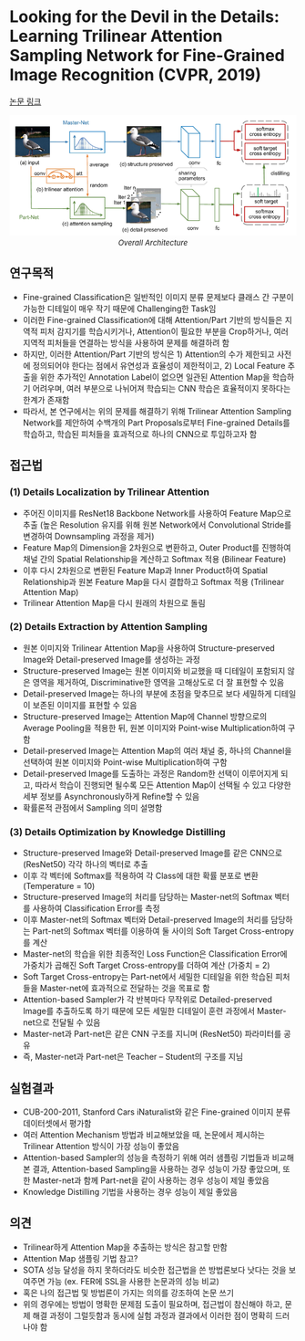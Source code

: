 # Looking for the Devil in the Details: Learning Trilinear Attention Sampling Network for Fine-Grained Image Recognition (CVPR, 2019)

[논문 링크](https://openaccess.thecvf.com/content_CVPR_2019/html/Zheng_Looking_for_the_Devil_in_the_Details_Learning_Trilinear_Attention_CVPR_2019_paper.html)

<p align="center">
    <img width="600" alt='fig1' src="./img/04_04_01.png?raw=true"></br>
    <em><font size=2>Overall Architecture</font></em>
</p>

## 연구목적
- Fine-grained Classification은 일반적인 이미지 분류 문제보다 클래스 간 구분이 가능한 디테일이 매우 작기 때문에 Challenging한 Task임 
- 이러한 Fine-grained Classification에 대해 Attention/Part 기반의 방식들은 지역적 피처 감지기를 학습시키거나, Attention이 필요한 부분을 Crop하거나, 여러 지역적 피처들을 연결하는 방식을 사용하여 문제를 해결하려 함 
- 하지만, 이러한 Attention/Part 기반의 방식은 1) Attention의 수가 제한되고 사전에 정의되어야 한다는 점에서 유연성과 효율성이 제한적이고, 2) Local Feature 추출을 위한 추가적인 Annotation Label이 없으면 일관된 Attention Map을 학습하기 어려우며, 여러 부분으로 나뉘어져 학습되는 CNN 학습은 효율적이지 못하다는 한계가 존재함 
- 따라서, 본 연구에서는 위의 문제를 해결하기 위해 Trilinear Attention Sampling Network를 제안하여 수백개의 Part Proposals로부터 Fine-grained Details를 학습하고, 학습된 피처들을 효과적으로 하나의 CNN으로 투입하고자 함 

## 접근법
### (1)  Details Localization by Trilinear Attention 
- 주어진 이미지를 ResNet18 Backbone Network를 사용하여 Feature Map으로 추출 (높은 Resolution 유지를 위해 원본 Network에서 Convolutional Stride를 변경하여 Downsampling 과정을 제거) 
- Feature Map의 Dimension을 2차원으로 변환하고, Outer Product를 진행하여 채널 간의 Spatial Relationship을 계산하고 Softmax 적용 (Bilinear Feature)
- 이후 다시 2차원으로 변환된 Feature Map과 Inner Product하여 Spatial Relationship과 원본 Feature Map을 다시 결합하고 Softmax 적용 (Trilinear Attention Map) 
- Trilinear Attention Map을 다시 원래의 차원으로 돌림 
### (2)  Details Extraction by Attention Sampling 
- 원본 이미지와 Trilinear Attention Map을 사용하여 Structure-preserved Image와 Detail-preserved Image를 생성하는 과정 
- Structure-preserved Image는 원본 이미지와 비교했을 때 디테일이 포함되지 않은 영역을 제거하여, Discriminative한 영역을 고해상도로 더 잘 표현할 수 있음 
- Detail-preserved Image는 하나의 부분에 초점을 맞추므로 보다 세밀하게 디테일이 보존된 이미지를 표현할 수 있음 
- Structure-preserved Image는 Attention Map에 Channel 방향으로의 Average Pooling을 적용한 뒤, 원본 이미지와 Point-wise Multiplication하여 구함 
- Detail-preserved Image는 Attention Map의 여러 채널 중, 하나의 Channel을 선택하여 원본 이미지와 Point-wise Multiplication하여 구함 
- Detail-preserved Image를 도출하는 과정은 Random한 선택이 이루어지게 되고, 따라서 학습이 진행되면 될수록 모든 Attention Map이 선택될 수 있고 다양한 세부 정보를 Asynchronously하게 Refine할 수 있음 
- 확률론적 관점에서 Sampling 의미 설명함 
### (3)  Details Optimization by Knowledge Distilling 
- Structure-preserved Image와 Detail-preserved Image를 같은 CNN으로 (ResNet50) 각각 하나의 벡터로 추출 
- 이후 각 벡터에 Softmax를 적용하여 각 Class에 대한 확률 분포로 변환 (Temperature = 10)
- Structure-preserved Image의 처리를 담당하는 Master-net의 Softmax 벡터를 사용하여 Classification Error를 측정
- 이후 Master-net의 Softmax 벡터와 Detail-preserved Image의 처리를 담당하는 Part-net의 Softmax 벡터를 이용하여 둘 사이의 Soft Target Cross-entropy를 계산 
- Master-net의 학습을 위한 최종적인 Loss Function은 Classification Error에 가중치가 곱해진 Soft Target Cross-entropy를 더하여 계산 (가중치 = 2) 
- Soft Target Cross-entropy는 Part-net에서 세밀한 디테일을 위한 학습된 피처들을 Master-net에 효과적으로 전달하는 것을 목표로 함 
- Attention-based Sampler가 각 반복마다 무작위로 Detailed-preserved Image를 추출하도록 하기 때문에 모든 세밀한 디테일이 훈련 과정에서 Master-net으로 전달될 수 있음 
- Master-net과 Part-net은 같은 CNN 구조를 지니며 (ResNet50) 파라미터를 공유 
- 즉, Master-net과 Part-net은 Teacher – Student의 구조를 지님 

## 실험결과
- CUB-200-2011, Stanford Cars iNaturalist와 같은 Fine-grained 이미지 분류 데이터셋에서 평가함 
- 여러 Attention Mechanism 방법과 비교해보았을 때, 논문에서 제시하는 Trilinear Attention 방식이 가장 성능이 좋았음 
- Attention-based Sampler의 성능을 측정하기 위해 여러 샘플링 기법들과 비교해본 결과, Attention-based Sampling을 사용하는 경우 성능이 가장 좋았으며, 또한 Master-net과 함께 Part-net을 같이 사용하는 경우 성능이 제일 좋았음 
- Knowledge Distilling 기법을 사용하는 경우 성능이 제일 좋았음 

## 의견
- Trilinear하게 Attention Map을 추출하는 방식은 참고할 만함 
- Attention Map 샘플링 기법 참고? 
- SOTA 성능 달성을 하지 못하더라도 비슷한 접근법을 쓴 방법론보다 낫다는 것을 보여주면 가능 
(ex. FER에 SSL을 사용한 논문과의 성능 비교) 
- 혹은 나의 접근법 및 방법론이 가지는 의의를 강조하여 논문 쓰기 
- 위의 경우에는 방법이 명확한 문제점 도출이 필요하며, 접근법이 참신해야 하고, 문제 해결 과정이 그럴듯함과 동시에 실험 과정과 결과에서 이러한 점이 명확히 드러나야 함 

